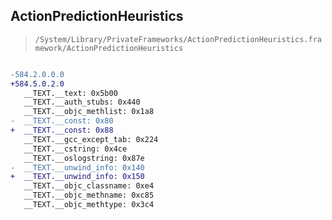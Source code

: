## ActionPredictionHeuristics

> `/System/Library/PrivateFrameworks/ActionPredictionHeuristics.framework/ActionPredictionHeuristics`

```diff

-584.2.0.0.0
+584.5.0.2.0
   __TEXT.__text: 0x5b00
   __TEXT.__auth_stubs: 0x440
   __TEXT.__objc_methlist: 0x1a8
-  __TEXT.__const: 0x80
+  __TEXT.__const: 0x88
   __TEXT.__gcc_except_tab: 0x224
   __TEXT.__cstring: 0x4ce
   __TEXT.__oslogstring: 0x87e
-  __TEXT.__unwind_info: 0x140
+  __TEXT.__unwind_info: 0x150
   __TEXT.__objc_classname: 0xe4
   __TEXT.__objc_methname: 0xc85
   __TEXT.__objc_methtype: 0x3c4

```
